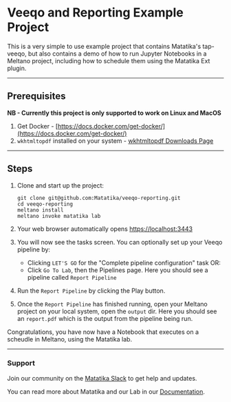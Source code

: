 # Veeqo and Reporting Example Project

This is a very simple to use example project that contains Matatika's tap-veeqo, but also contains a demo of how to run Jupyter Notebooks in a Meltano project, including how to schedule them using the Matatika Ext plugin.

---

## Prerequisites

**NB - Currently this project is only supported to work on Linux and MacOS**

1. Get Docker - [https://docs.docker.com/get-docker/](https://docs.docker.com/get-docker/)
1. `wkhtmltopdf` installed on your system - [wkhtmltopdf Downloads Page](https://wkhtmltopdf.org/downloads.html)

---

## Steps

1. Clone and start up the project:
   ```terminal
   git clone git@github.com:Matatika/veeqo-reporting.git
   cd veeqo-reporting
   meltano install
   meltano invoke matatika lab
   ```

1. Your web browser automatically opens [https://localhost:3443](https://localhost:3443)

1. You will now see the tasks screen. You can optionally set up your Veeqo pipeline by:
   - Clicking `LET'S GO` for the "Complete pipeline configuration" task OR:
   - Click `Go To Lab`, then the Pipelines page. Here you should see a pipeline called `Report Pipeline`

1. Run the `Report Pipeline` by clicking the Play button.

1. Once the `Report Pipeline` has finished running, open your Meltano project on your local system, open the `output` dir. Here you should see an `report.pdf` which is the output from the pipeline being run.

Congratulations, you have now have a Notebook that executes on a scheudle in Meltano, using the Matatika lab.

---

### Support

Join our community on the [Matatika Slack](https://join.slack.com/t/matatika/shared_invite/zt-19n1bfokx-F31DNitTpSxWCFO2aFlgxg) to get help and updates.

You can read more about Matatika and our Lab in our [Documentation](https://www.matatika.com/docs/).

